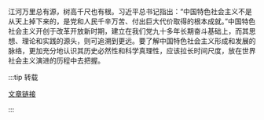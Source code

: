 

江河万里总有源，树高千尺也有根。习近平总书记指出：“中国特色社会主义不是从天上掉下来的，是党和人民千辛万苦、付出巨大代价取得的根本成就。”中国特色社会主义开创于改革开放新时期，建立在我们党九十多年长期奋斗基础上，而其思想、理论和实践的源头，则可追溯到更远。要了解中国特色社会主义形成和发展的脉络，更加充分地认识其历史必然性和科学真理性，应该拉长时间尺度，放在世界社会主义演进的历程中去把握。

:::tip 转载

[文章链接](http://chuxin.people.cn/n1/2019/0724/c428144-31252234.html)

:::
